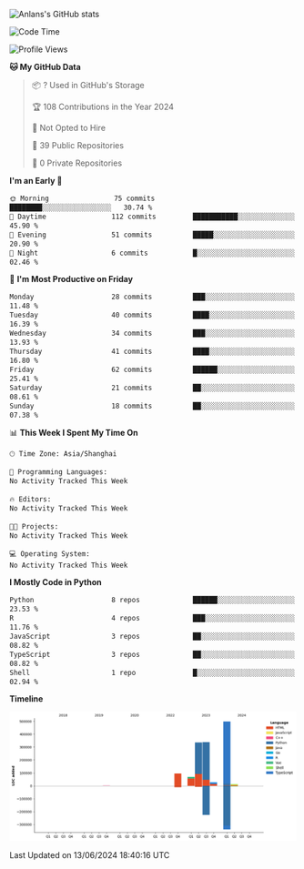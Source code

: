 <!-- ![Anlans's GitHub stats](https://github-readme-stats.vercel.app/api?username=Anlans) -->
![Anlans's GitHub stats](https://github-readme-stats.vercel.app/api?username=Anlans&rank_icon=github)

<!--START_SECTION:waka-->
![Code Time](http://img.shields.io/badge/Code%20Time-0%20secs-blue)

![Profile Views](http://img.shields.io/badge/Profile%20Views-0-blue)

**🐱 My GitHub Data** 

> 📦 ? Used in GitHub's Storage 
 > 
> 🏆 108 Contributions in the Year 2024
 > 
> 🚫 Not Opted to Hire
 > 
> 📜 39 Public Repositories 
 > 
> 🔑 0 Private Repositories 
 > 
**I'm an Early 🐤** 

```text
🌞 Morning                75 commits          ████████░░░░░░░░░░░░░░░░░   30.74 % 
🌆 Daytime                112 commits         ███████████░░░░░░░░░░░░░░   45.90 % 
🌃 Evening                51 commits          █████░░░░░░░░░░░░░░░░░░░░   20.90 % 
🌙 Night                  6 commits           █░░░░░░░░░░░░░░░░░░░░░░░░   02.46 % 
```
📅 **I'm Most Productive on Friday** 

```text
Monday                   28 commits          ███░░░░░░░░░░░░░░░░░░░░░░   11.48 % 
Tuesday                  40 commits          ████░░░░░░░░░░░░░░░░░░░░░   16.39 % 
Wednesday                34 commits          ███░░░░░░░░░░░░░░░░░░░░░░   13.93 % 
Thursday                 41 commits          ████░░░░░░░░░░░░░░░░░░░░░   16.80 % 
Friday                   62 commits          ██████░░░░░░░░░░░░░░░░░░░   25.41 % 
Saturday                 21 commits          ██░░░░░░░░░░░░░░░░░░░░░░░   08.61 % 
Sunday                   18 commits          ██░░░░░░░░░░░░░░░░░░░░░░░   07.38 % 
```


📊 **This Week I Spent My Time On** 

```text
🕑︎ Time Zone: Asia/Shanghai

💬 Programming Languages: 
No Activity Tracked This Week

🔥 Editors: 
No Activity Tracked This Week

🐱‍💻 Projects: 
No Activity Tracked This Week

💻 Operating System: 
No Activity Tracked This Week
```

**I Mostly Code in Python** 

```text
Python                   8 repos             ██████░░░░░░░░░░░░░░░░░░░   23.53 % 
R                        4 repos             ███░░░░░░░░░░░░░░░░░░░░░░   11.76 % 
JavaScript               3 repos             ██░░░░░░░░░░░░░░░░░░░░░░░   08.82 % 
TypeScript               3 repos             ██░░░░░░░░░░░░░░░░░░░░░░░   08.82 % 
Shell                    1 repo              █░░░░░░░░░░░░░░░░░░░░░░░░   02.94 % 
```



**Timeline**

![Lines of Code chart](https://raw.githubusercontent.com/Anlans/Anlans/main/assets/bar_graph.png)


 Last Updated on 13/06/2024 18:40:16 UTC
<!--END_SECTION:waka-->
